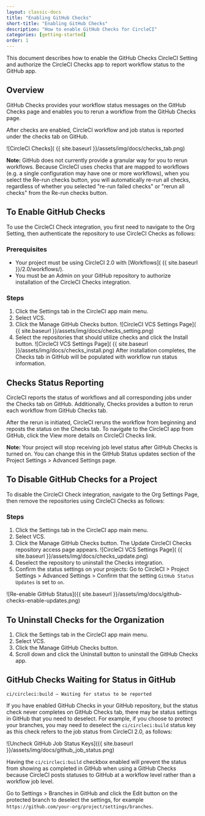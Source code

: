 ```yaml
---
layout: classic-docs
title: "Enabling GitHub Checks"
short-title: "Enabling GitHub Checks"
description: "How to enable GitHub Checks for CircleCI"
categories: [getting-started]
order: 1
---
```


This document describes how to enable the GitHub Checks CircleCI Setting and authorize the CircleCI Checks app to report workflow status to the GitHub app.

## Overview

GitHub Checks provides your workflow status messages on the GitHub Checks page and enables you to rerun a workflow from the GitHub Checks page. 

After checks are enabled, CircleCI workflow and job status is reported under the checks tab on GitHub. 

![CircleCI Checks]( {{ site.baseurl }}/assets/img/docs/checks_tab.png)

**Note:** GitHub does not currently provide a granular way for you to rerun workflows. Because CircleCI uses checks that are mapped to workflows (e.g. a single configuration may have one or more workflows), when you select the Re-run checks button, you will automatically re-run all checks, regardless of whether you selected "re-run failed checks" or "rerun all checks" from the Re-run checks button. 

## To Enable GitHub Checks

To use the CircleCI Check integration, you first need to navigate to the Org Setting, then authenticate the repository to use CircleCI Checks as follows:

### Prerequisites

- Your project must be using CircleCI 2.0 with [Workflows]( {{ site.baseurl }}/2.0/workflows/).
- You must be an Admin on your GitHub repository to authorize installation of the CircleCI Checks integration.

### Steps

1. Click the Settings tab in the CircleCI app main menu.
2. Select VCS. 
3. Click the Manage GitHub Checks button. ![CircleCI VCS Settings Page]( {{ site.baseurl }}/assets/img/docs/checks_setting.png)
4. Select the repositories that should utilize checks and click the Install button. ![CircleCI VCS Settings Page]( {{ site.baseurl }}/assets/img/docs/checks_install.png)
After installation completes, the Checks tab in GitHub will be populated with workflow run status information. 

## Checks Status Reporting

CircleCI reports the status of workflows and all corresponding jobs under the Checks tab on GitHub. Additionally, Checks provides a button to rerun each workflow from GitHub Checks tab. 

After the rerun is initiated, CircleCI reruns the workflow from beginning and reposts the status on the Checks tab. To navigate to the CircleCI app from GitHub, click the View more details on CircleCI Checks link. 

**Note:** Your project will stop receiving job level status after GitHub Checks is turned on. You can change this in the GitHub Status updates section of the Project Settings > Advanced Settings page. 

## To Disable GitHub Checks for a Project

To disable the CircleCI Check integration, navigate to the Org Settings Page, then remove the repositories using CircleCI Checks as follows:

### Steps

1. Click the Settings tab in the CircleCI app main menu.
2. Select VCS. 
3. Click the Manage GitHub Checks button. The Update CircleCI Checks repository access page appears. ![CircleCI VCS Settings Page]( {{ site.baseurl }}/assets/img/docs/checks_update.png)
4. Deselect the repository to uninstall the Checks integration.
5. Confirm the status settings on your projects: Go to CircleCI > Project
   Settings > Advanced Settings > Confirm that the setting `GitHub Status
   Updates` is set to `on`.

![Re-enable GitHub Status]({{ site.baseurl }}/assets/img/docs/github-checks-enable-updates.png)

## To Uninstall Checks for the Organization

1. Click the Settings tab in the CircleCI app main menu.
2. Select VCS.
3. Click the Manage GitHub Checks button.
4. Scroll down and click the Uninstall button to uninstall the GitHub Checks app.

## GitHub Checks Waiting for Status in GitHub

`ci/circleci:build — Waiting for status to be reported`

If you have enabled GitHub Checks in your GitHub repository, but the status check never completes on GitHub Checks tab, there may be status settings in GitHub that you need to deselect. For example, if you choose to protect your branches, you may need to deselect the `ci/circleci:build` status key as this check refers to the job status from CircleCI 2.0, as follows:

![Uncheck GitHub Job Status Keys]({{ site.baseurl }}/assets/img/docs/github_job_status.png)

Having the `ci/circleci:build` checkbox enabled will prevent the status from showing as completed in GitHub when using a GitHub Checks because CircleCI posts statuses to GitHub at a workflow level rather than a workflow job level.

Go to Settings > Branches in GitHub and click the Edit button on the protected branch to deselect the settings, for example `https://github.com/your-org/project/settings/branches`.



